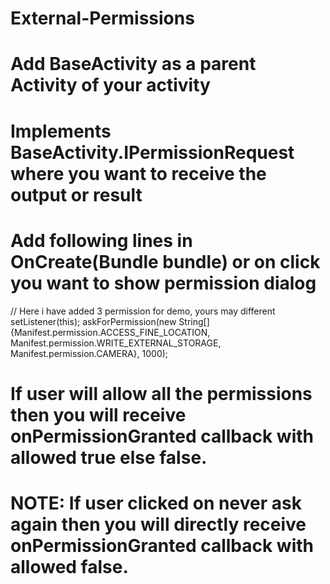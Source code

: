 # External-Permissions
# Add BaseActivity as a parent Activity of your activity
# Implements BaseActivity.IPermissionRequest where you want to receive the output or result
# Add following lines in OnCreate(Bundle bundle) or on click you want to show permission dialog

// Here i have added 3 permission for demo, yours may different
setListener(this);
askForPermission(new String[]{Manifest.permission.ACCESS_FINE_LOCATION, Manifest.permission.WRITE_EXTERNAL_STORAGE, Manifest.permission.CAMERA}, 1000);

# If user will allow all the permissions then you will receive onPermissionGranted callback with allowed true else false.

# NOTE: If user clicked on never ask again then you will directly receive onPermissionGranted callback with allowed false.
